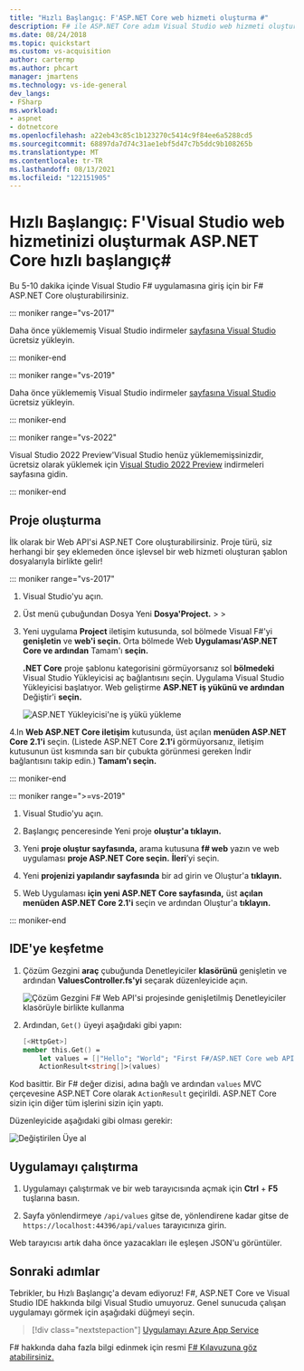 ```yaml
---
title: "Hızlı Başlangıç: F'ASP.NET Core web hizmeti oluşturma #"
description: F# ile ASP.NET Core adım Visual Studio web hizmeti oluşturma hakkında bilgi edinin.
ms.date: 08/24/2018
ms.topic: quickstart
ms.custom: vs-acquisition
author: cartermp
ms.author: phcart
manager: jmartens
ms.technology: vs-ide-general
dev_langs:
- FSharp
ms.workload:
- aspnet
- dotnetcore
ms.openlocfilehash: a22eb43c85c1b123270c5414c9f84ee6a5288cd5
ms.sourcegitcommit: 68897da7d74c31ae1ebf5d47c7b5ddc9b108265b
ms.translationtype: MT
ms.contentlocale: tr-TR
ms.lasthandoff: 08/13/2021
ms.locfileid: "122151905"
---
```

# <a name="quickstart-use-visual-studio-to-create-your-first-aspnet-core-web-service-in-f"></a>Hızlı Başlangıç: F'Visual Studio web hizmetinizi oluşturmak ASP.NET Core hızlı başlangıç\#

Bu 5-10 dakika içinde Visual Studio F# uygulamasına giriş için bir F# ASP.NET Core oluşturabilirsiniz.

::: moniker range="vs-2017"

Daha önce yüklememiş Visual Studio indirmeler [sayfasına Visual Studio](https://visualstudio.microsoft.com/vs/older-downloads/?utm_medium=microsoft&utm_source=docs.microsoft.com&utm_campaign=vs+2017+download) ücretsiz yükleyin.

::: moniker-end

::: moniker range="vs-2019"

Daha önce yüklememiş Visual Studio indirmeler [sayfasına Visual Studio](https://visualstudio.microsoft.com/downloads) ücretsiz yükleyin.

::: moniker-end

::: moniker range="vs-2022"

Visual Studio 2022 Preview'Visual Studio henüz yüklememişsinizdir, ücretsiz olarak yüklemek için [Visual Studio 2022 Preview](https://visualstudio.microsoft.com/vs/preview/vs2022) indirmeleri sayfasına gidin.

::: moniker-end

## <a name="create-a-project"></a>Proje oluşturma

İlk olarak bir Web API'si ASP.NET Core oluşturabilirsiniz. Proje türü, siz herhangi bir şey eklemeden önce işlevsel bir web hizmeti oluşturan şablon dosyalarıyla birlikte gelir!

::: moniker range="vs-2017"

1. Visual Studio'yu açın.

2. Üst menü çubuğundan Dosya Yeni **Dosya'Project.** >  > 

3. Yeni uygulama **Project** iletişim kutusunda, sol bölmede Visual F#'yi **genişletin** ve **web'i seçin.** Orta bölmede Web **Uygulaması'ASP.NET Core ve ardından** Tamam'ı **seçin.**

     **.NET Core** proje şablonu kategorisini görmüyorsanız sol **bölmedeki** Visual Studio Yükleyicisi aç bağlantısını seçin. Uygulama Visual Studio Yükleyicisi başlatıyor. Web geliştirme **ASP.NET iş yükünü ve ardından** Değiştir'i **seçin.**

     ![ASP.NET Yükleyicisi'ne iş yükü yükleme](../ide/media/quickstart-aspnet-workload.png)

4.In **Web ASP.NET Core iletişim** kutusunda, üst açılan **menüden ASP.NET Core 2.1'i** seçin. (Listede ASP.NET Core **2.1'i** görmüyorsanız, iletişim kutusunun üst kısmında  sarı bir çubukta görünmesi gereken İndir bağlantısını takip edin.) **Tamam'ı seçin.**

::: moniker-end

::: moniker range=">=vs-2019"

1. Visual Studio'yu açın.

2. Başlangıç penceresinde Yeni proje **oluştur'a tıklayın.**

3. Yeni **proje oluştur sayfasında,** arama kutusuna **f# web** yazın ve web uygulaması **proje ASP.NET Core seçin.** **İleri**’yi seçin.

4. Yeni **projenizi yapılandır sayfasında** bir ad girin ve Oluştur'a **tıklayın.**

5. Web Uygulaması **için yeni ASP.NET Core sayfasında,** üst **açılan menüden ASP.NET Core 2.1'i** seçin ve ardından Oluştur'a **tıklayın.**

::: moniker-end

## <a name="explore-the-ide"></a>IDE'ye keşfetme

1. Çözüm Gezgini **araç** çubuğunda Denetleyiciler **klasörünü** genişletin ve ardından **ValuesController.fs'yi** seçarak düzenleyicide açın.

   ![Çözüm Gezgini F# Web API'si projesinde genişletilmiş Denetleyiciler klasörüyle birlikte kullanma](../ide/media/hello-world-fs-sln-explorer.png)

2. Ardından, `Get()` üyeyi aşağıdaki gibi yapın:

   ```fsharp
   [<HttpGet>]
   member this.Get() =
       let values = [|"Hello"; "World"; "First F#/ASP.NET Core web API!"|]
       ActionResult<string[]>(values)
   ```

Kod basittir. Bir F# değer dizisi, adına bağlı ve ardından `values` MVC çerçevesine ASP.NET Core olarak `ActionResult` geçirildi. ASP.NET Core sizin için diğer tüm işlerini sizin için yaptı.

Düzenleyicide aşağıdaki gibi olması gerekir:

![Değiştirilen Üye al](../ide/media/hello-world-fs-get-member.png)

## <a name="run-the-application"></a>Uygulamayı çalıştırma

1. Uygulamayı çalıştırmak ve bir web tarayıcısında açmak için **Ctrl** + **F5** tuşlarına basın.

2. Sayfa yönlendirmeye `/api/values` gitse de, yönlendirene kadar gitse de `https://localhost:44396/api/values` tarayıcınıza girin.

Web tarayıcısı artık daha önce yazacakları ile eşleşen JSON'u görüntüler.

## <a name="next-steps"></a>Sonraki adımlar

Tebrikler, bu Hızlı Başlangıç'a devam ediyoruz! F#, ASP.NET Core ve Visual Studio IDE hakkında bilgi Visual Studio umuyoruz. Genel sunucuda çalışan uygulamayı görmek için aşağıdaki düğmeyi seçin.

> [!div class="nextstepaction"]
> [Uygulamayı Azure App Service](../deployment/quickstart-deploy-to-azure.md)

F# hakkında daha fazla bilgi edinmek için resmi [F# Kılavuzuna göz atabilirsiniz.](/dotnet/fsharp/index)
